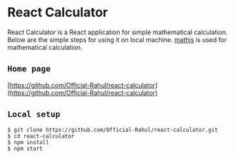 # React Calculator

React Calculator is a React application for simple mathematical calculation.
Below are the simple steps for using it on local machine.
[mathjs](https://mathjs.org/) is used for mathematical calculation.

## `Home page`

[https://github.com/Official-Rahul/react-calculator](https://github.com/Official-Rahul/react-calculator)


## `Local setup`

```
$ git clone https://github.com/Official-Rahul/react-calculator.git
$ cd react-calculator
$ npm install
$ npm start
```
